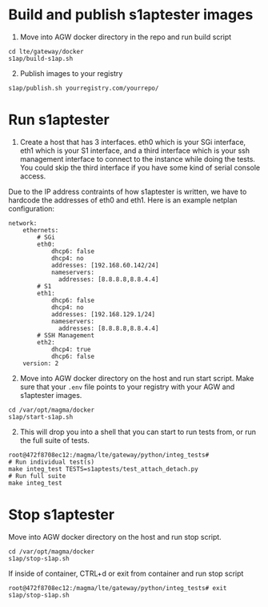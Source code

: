 # Build and publish s1aptester images

1. Move into AGW docker directory in the repo and run build script

```
cd lte/gateway/docker
s1ap/build-s1ap.sh
```

2. Publish images to your registry

```
s1ap/publish.sh yourregistry.com/yourrepo/
```

# Run s1aptester

1. Create a host that has 3 interfaces. eth0 which is your SGi interface, eth1 which is your S1 interface, and a third interface which is your ssh management interface to connect to the instance while doing the tests. You could skip the third interface if you have some kind of serial console access.

Due to the IP address contraints of how s1aptester is written, we have to hardcode the addresses of eth0 and eth1. Here is an example netplan configuration:

```
network:
    ethernets:
        # SGi
        eth0:
            dhcp6: false
            dhcp4: no
            addresses: [192.168.60.142/24]
            nameservers:
              addresses: [8.8.8.8,8.8.4.4]
        # S1
        eth1:
            dhcp6: false
            dhcp4: no
            addresses: [192.168.129.1/24]
            nameservers:
              addresses: [8.8.8.8,8.8.4.4]
        # SSH Management
        eth2:
            dhcp4: true
            dhcp6: false
    version: 2
```

2. Move into AGW docker directory on the host and run start script. Make sure that your `.env` file points to your registry with your AGW and s1aptester images.
```
cd /var/opt/magma/docker
s1ap/start-s1ap.sh
```

2. This will drop you into a shell that you can start to run tests from, or run the full suite of tests.
```
root@472f8708ec12:/magma/lte/gateway/python/integ_tests#
# Run individual test(s)
make integ_test TESTS=s1aptests/test_attach_detach.py
# Run full suite
make integ_test
```

# Stop s1aptester

Move into AGW docker directory on the host and run stop script.
```
cd /var/opt/magma/docker
s1ap/stop-s1ap.sh
```

If inside of container, CTRL+d or exit from container and run stop script
```
root@472f8708ec12:/magma/lte/gateway/python/integ_tests# exit
s1ap/stop-s1ap.sh
```
